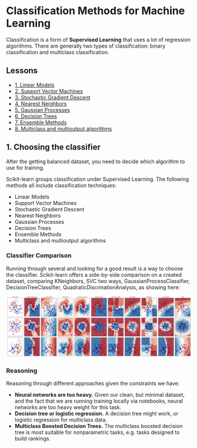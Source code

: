 # Classification Methods for Machine Learning

Classification is a form of **Supervised Learning** that uses a lot of regression algorithms. There are generally two types of classification: binary classification and multiclass classification.

## Lessons
- [1. Linear Models](1-linear-models/README.md)
- [2. Support Vector Machines](2-support-vector-machines/README.md)
- [3. Stochastic Gradient Descent](3-stochastic-gradient-descent/README.md)
- [4. Nearest Neighbors](4-nearest-neighbors/README.md)
- [5. Gaussian Processes](5-gaussian-processes/README.md)
- [6. Decision Trees](6-decision-trees/README.md)
- [7. Ensemble Methods](7-ensemble-methods/README.md)
- [8. Multiclass and multioutput algorithms](8-multiclass-and-multioutput/README.md)


## 1. Choosing the classifier

After the getting balanced dataset, you need to decide which algorithm to use for training.

Scikit-learn groups classification under Supervised Learning. The following methods all include classification techniques:
- Linear Models
- Support Vector Machines
- Stochastic Gradient Descent
- Nearest Neighbors
- Gaussian Processes
- Decision Trees
- Ensemble Methods
- Multiclass and multioutput algorithms

### Classifier Comparison
Running through several and looking for a good result is a way to choose the classifier. Scikit-learn offers a side-by-side comparison on a created dataset, comparing KNeighbors, SVC two ways, GaussianProcessClassifier, DecisionTreeClassifier, QuadraticDiscrinationAnalysis, as showing here:

![Image](images/comparison.png)


### Reasoning
Reasoning through different approaches given the constraints we have:
- **Neural networks are too heavy.** Given our clean, but minimal dataset, and the fact that we are running training locally via notebooks, neural networks are too heavy weight for this task.
- **Decision tree or logistic regression.** A decision tree might work, or logistic regression for multiclass data.
- **Multiclass Boosted Decision Trees.** The multiclass boosted decision tree is most suitable for nonparametric tasks, e.g. tasks designed to build rankings.
